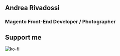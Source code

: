 ## Andrea Rivadossi

### Magento Front-End Developer / Photographer

## Support me
[![ko-fi](https://ko-fi.com/img/githubbutton_sm.svg)](https://ko-fi.com/I2I67K710)
